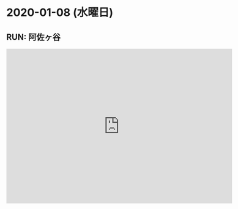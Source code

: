 # 2020-01-08 (水曜日)

## RUN: 阿佐ヶ谷

<iframe height='405' width='590' frameborder='0' allowtransparency='true' scrolling='no' src='https://www.strava.com/activities/2992987485/embed/b69c3df271d2f5ec4f4dd4329dd3d58170ac638b'></iframe>

